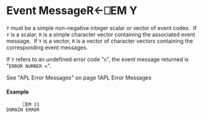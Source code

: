 




<h1 class="heading"><span class="name">Event Message</span><span class="command">R←⎕EM Y</span></h1>

`Y` must be a simple non-negative integer scalar or vector of event codes.  If `Y` is a scalar, `R` is a simple character vector containing the associated event message.  If `Y` is a vector, `R` is a vector of character vectors containing the corresponding event messages.


If `Y` refers to an undefined error code "`n`", the event message returned is "`ERROR NUMBER n`".


See "APL Error Messages" on page 1APL Error Messages

#### Example
```apl
      ⎕EM 11
DOMAIN ERROR
```




